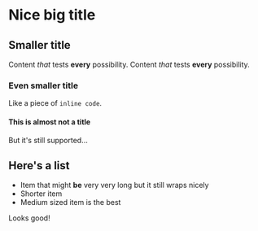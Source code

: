 #  Nice big title
## Smaller title
Content *that* tests **every** possibility. Content _that_ tests __every__ possibility.

### Even smaller title
Like a piece of `inline code`.

#### This is almost not a title
But it's still supported…

## Here's a list

* Item that might __be__ very very long but it still wraps nicely
* Shorter item
* Medium sized item is the best

Looks good!
